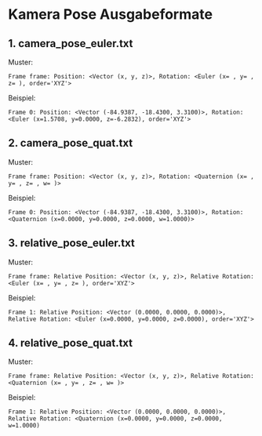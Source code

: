 # Kamera Pose Ausgabeformate

## 1. camera_pose_euler.txt

Muster: 

```
Frame frame: Position: <Vector (x, y, z)>, Rotation: <Euler (x= , y= , z= ), order='XYZ'>
```

Beispiel: 

```
Frame 0: Position: <Vector (-84.9387, -18.4300, 3.3100)>, Rotation: <Euler (x=1.5708, y=0.0000, z=-6.2832), order='XYZ'>
```

## 2. camera_pose_quat.txt

Muster: 

```
Frame frame: Position: <Vector (x, y, z)>, Rotation: <Quaternion (x= , y= , z= , w= )>
```

Beispiel: 

```
Frame 0: Position: <Vector (-84.9387, -18.4300, 3.3100)>, Rotation: <Quaternion (x=0.0000, y=0.0000, z=0.0000, w=1.0000)>
```

## 3. relative_pose_euler.txt

Muster: 

```
Frame frame: Relative Position: <Vector (x, y, z)>, Relative Rotation: <Euler (x= , y= , z= ), order='XYZ'>
```

Beispiel: 

```
Frame 1: Relative Position: <Vector (0.0000, 0.0000, 0.0000)>, Relative Rotation: <Euler (x=0.0000, y=0.0000, z=0.0000), order='XYZ'>
```
## 4. relative_pose_quat.txt

Muster:

```
Frame frame: Relative Position: <Vector (x, y, z)>, Relative Rotation: <Quaternion (x= , y= , z= , w= )>
```

Beispiel:

```
Frame 1: Relative Position: <Vector (0.0000, 0.0000, 0.0000)>, Relative Rotation: <Quaternion (x=0.0000, y=0.0000, z=0.0000, w=1.0000)
```

